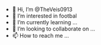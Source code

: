 - 👋 Hi, I’m @TheVeis0913
- 👀 I’m interested in footbal
- 🌱 I’m currently learning ...
- 💞️ I’m looking to collaborate on ...
- 📫 How to reach me ...

<!---
TheVeis0913/TheVeis0913 is a ✨ special ✨ repository because its `README.md` (this file) appears on your GitHub profile.
You can click the Preview link to take a look at your changes.
--->
